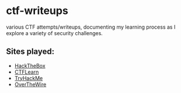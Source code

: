 # ctf-writeups
various CTF attempts/writeups, documenting my learning process as I explore a variety of security challenges.

## Sites played:
- [HackTheBox](https://www.hackthebox.eu/)
- [CTFLearn](https://ctflearn.com/)
- [TryHackMe](https://tryhackme.com/)
- [OverTheWire](https://overthewire.org/)
